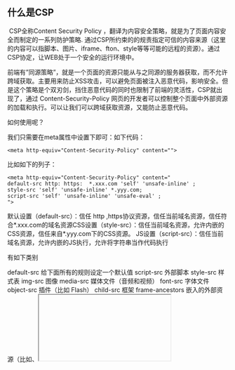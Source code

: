 ## 什么是CSP

​		CSP全称Content Security Policy ，翻译为内容安全策略，就是为了页面内容安全而制定的一系列防护策略. 通过CSP所约束的的规责指定可信的内容来源（这里的内容可以指脚本、图片、iframe、fton、style等等可能的远程的资源）。通过CSP协定，让WEB处于一个安全的运行环境中。

​		前端有”同源策略”，就是一个页面的资源只能从与之同源的服务器获取，而不允许跨域获取。主要用来防止XSS攻击，可以避免页面被注入恶意代码，影响安全。但是这个策略是个双刃剑，挡住恶意代码的同时也限制了前端的灵活性，CSP就出现了，通过 Content-Security-Policy 网页的开发者可以控制整个页面中外部资源的加载和执行。可以让我们可以跨域获取资源，又能防止恶意代码。

如何使用呢？

我们只需要在meta属性中设置下即可：如下代码：

```
<meta http-equiv="Content-Security-Policy" content="">
```

比如如下的列子：

```
<meta http-equiv="Content-Security-Policy" content="
default-src http: https:  *.xxx.com 'self' 'unsafe-inline' ;
style-src 'self' 'unsafe-inline' *.yyy.com;
script-src 'self' 'unsafe-inline' 'unsafe-eval' ;
">
```

默认设置（default-src）：信任 http ,https协议资源，信任当前域名资源，信任符合*.xxx.com的域名资源CSS设置（style-src）：信任当前域名资源，允许内嵌的CSS资源，信任来自*.yyy.com下的CSS资源。
JS设置（script-src）：信任当前域名资源，允许内嵌的JS执行，允许将字符串当作代码执行

有如下类别

default-src 给下面所有的规则设定一个默认值
script-src 外部脚本
style-src 样式表
img-src 图像
media-src 媒体文件（音频和视频）
font-src 字体文件
object-src 插件（比如 Flash）
child-src 框架
frame-ancestors 嵌入的外部资源（比如、<iframe>、和）
connect-src HTTP 连接（通过 XHR、WebSockets、EventSource等）
worker-src worker脚本
manifest-src manifest 文件

**script-src有如下属性值：**

unsafe-inline 允许执行页面内嵌的<script>标签和事件监听函数
unsafe-eval 允许将字符串当作代码执行，比如使用eval、setTimeout、setInterval和Function等函数
nonce 每次HTTP回应给出一个授权token，页面内嵌脚本必须有这个token，才会执行
hash 列出允许执行的脚本代码的Hash值，页面内嵌脚本的哈希值只有吻合的情况下，才能执行